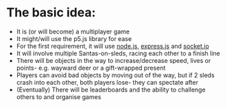 # The basic idea:
* It is (or will become) a multiplayer game
* It might/will use the p5.js library for ease
* For the first requirement, it will use [node.js](https://nodejs.org/en/), [express.js](https://expressjs.com/) and [socket.io](https://socket.io/)
* It will involve multiple Santas-on-sleds, racing each other to a finish line
* There will be objects in the way to increase/decrease speed, lives or points- e.g. wayward deer or a gift-wrapped present
* Players can avoid bad objects by moving out of the way, but if 2 sleds crash into each other, both players lose- they can spectate after
* (Eventually) There will be leaderboards and the ability to challenge others to and organise games

